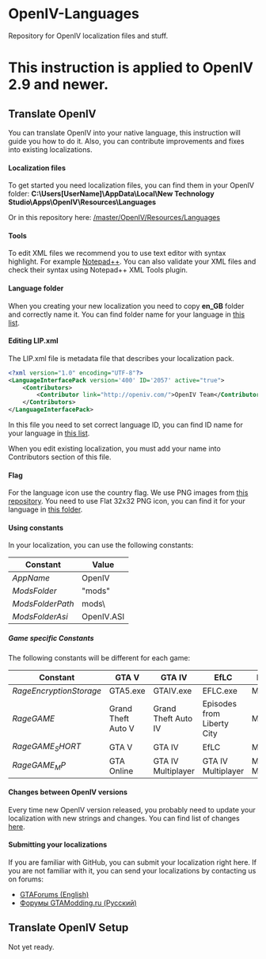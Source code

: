 # OpenIV-Languages
Repository for OpenIV localization files and stuff.

# **This instruction is applied to OpenIV 2.9 and newer.**

## Translate OpenIV
You can translate OpenIV into your native language, this instruction will guide you how to do it.
Also, you can contribute improvements and fixes into existing localizations.

#### Localization files
To get started you need localization files, you can find them in your OpenIV folder:
**C:\Users\[UserName]\AppData\Local\New Technology Studio\Apps\OpenIV\Resources\Languages**

Or in this repository here:
[/master/OpenIV/Resources/Languages](https://github.com/OpenIV-Team/OpenIV-Languages/tree/master/OpenIV/Resources/Languages)

#### Tools
To edit XML files we recommend you to use text editor with syntax highlight. For example [Notepad++](https://notepad-plus-plus.org/).
You can also validate your XML files and check their syntax using Notepad++ XML Tools plugin.

#### Language folder
When you creating your new localization you need to copy **en_GB** folder and correctly name it.
You can find folder name for your language in [this list](https://github.com/OpenIV-Team/OpenIV-Languages/blob/master/LANGUAGES.md).

#### Editing LIP.xml
The LIP.xml file is metadata file that describes your localization pack.
```xml
<?xml version="1.0" encoding="UTF-8"?>
<LanguageInterfacePack version='400' ID='2057' active="true">
	<Contributors>
		<Contributor link="http://openiv.com/">OpenIV Team</Contributor>
	</Contributors>
</LanguageInterfacePack>
```
In this file you need to set correct language ID, you can find ID name for your language in [this list](https://github.com/OpenIV-Team/OpenIV-Languages/blob/master/LANGUAGES.md).

When you edit existing localization, you must add your name into Contributors section of this file.

#### Flag
For the language icon use the country flag. We use PNG images from [this repository](https://github.com/gosquared/flags).
You need to use Flat 32x32 PNG icon, you can find it for your language in [this folder](https://github.com/gosquared/flags/tree/master/flags/flags-iso/flat/32).

#### Using constants
In your localization, you can use the following constants:

Constant | Value
-------- | -----
$AppName$ | OpenIV
$ModsFolder$ | "mods"
$ModsFolderPath$ | mods\
$ModsFolderAsi$ | OpenIV.ASI

##### Game specific Constants
The following constants will be different for each game:

Constant | GTA V | GTA IV | EfLC | Max Payne 3 |
-------- | ----- | ------ | ---- | ----------- |
$RageEncryptionStorage$ | GTA5.exe | GTAIV.exe | EFLC.exe | MaxPayne3.exe
$RageGAME$ | Grand Theft Auto V | Grand Theft Auto IV | Episodes from Liberty City | Max Payne 3
$RageGAME_SHORT$ | GTA V | GTA IV | EfLC | Max Payne 3
$RageGAME_MP$ | GTA Online | GTA IV Multiplayer | GTA IV Multiplayer | Max Payne 3 Multiplayer

#### Changes between OpenIV versions
Every time new OpenIV version released, you probably need to update your localization with new strings and changes. You can find list of changes [here](https://github.com/OpenIV-Team/OpenIV-Languages/commits/Offical-change-log).

#### Submitting your localizations
If you are familiar with GitHub, you can submit your localization right here. If you are not familiar with it, you can send your localizations by contacting us on forums:
* [GTAForums (English)](http://gtaforums.com/forum/403-openiv/)
* [Форумы GTAModding.ru (Русский)]( http://forums.gtamodding.ru/index.php?showforum=47)

## Translate OpenIV Setup
Not yet ready.
